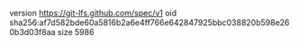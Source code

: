 version https://git-lfs.github.com/spec/v1
oid sha256:af7d582bde60a5816b2a6e4ff766e642847925bbc038820b598e260b3d03f8aa
size 5986
